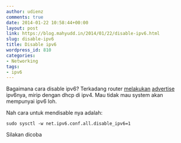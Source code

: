 ```yaml
---
author: udienz
comments: true
date: 2014-01-22 10:58:44+00:00
layout: post
link: https://blog.mahyudd.in/2014/01/22/disable-ipv6.html
slug: disable-ipv6
title: Disable ipv6
wordpress_id: 810
categories:
- Networking
tags:
- ipv6
---
```


Bagaimana cara disable ipv6?
Terkadang router [melakukan](http://tools.ietf.org/html/rfc4862) [advertise](http://en.wikipedia.org/wiki/IPv6_address#Stateless_address_autoconfiguration) ipv6nya, mirip dengan dhcp di ipv4. Mau tidak mau system akan mempunyai ipv6 loh.

Nah cara untuk mendisable nya adalah:

    
    sudo sysctl -w net.ipv6.conf.all.disable_ipv6=1



Silakan dicoba
